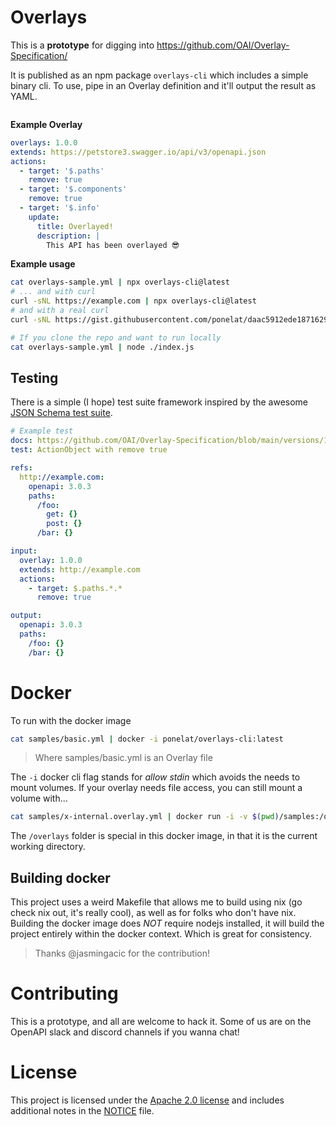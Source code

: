 # Overlays

This is a **prototype** for digging into https://github.com/OAI/Overlay-Specification/

It is published as an npm package `overlays-cli` which includes a simple binary cli.
To use, pipe in an Overlay definition and it'll output the result as YAML.

```sh
```

**Example Overlay**

```yaml
overlays: 1.0.0
extends: https://petstore3.swagger.io/api/v3/openapi.json
actions:
  - target: '$.paths'
    remove: true
  - target: '$.components'
    remove: true
  - target: '$.info'
    update:
      title: Overlayed!
      description: |
        This API has been overlayed 😎 
```

**Example usage**

```sh
cat overlays-sample.yml | npx overlays-cli@latest
# ... and with curl
curl -sNL https://example.com | npx overlays-cli@latest
# and with a real curl
curl -sNL https://gist.githubusercontent.com/ponelat/daac5912ede1871629b6028bbe715d3a/raw/2871f9f27fb93d1c01567d198fb60cd1271e7dcf/overlay.yml | npx overlays-cli@latest

# If you clone the repo and want to run locally
cat overlays-sample.yml | node ./index.js
```

## Testing

There is a simple (I hope) test suite framework inspired by the awesome [JSON Schema test suite](https://github.com/json-schema-org/JSON-Schema-Test-Suite).

```yml
# Example test
docs: https://github.com/OAI/Overlay-Specification/blob/main/versions/1.0.0.md#actionObject
test: ActionObject with remove true

refs:
  http://example.com:
    openapi: 3.0.3
    paths:
      /foo:
        get: {}
        post: {}
      /bar: {}

input:
  overlay: 1.0.0
  extends: http://example.com
  actions:
    - target: $.paths.*.*
      remove: true

output:
  openapi: 3.0.3
  paths:
    /foo: {}
    /bar: {}
```
  
# Docker

To run with the docker image

```sh
cat samples/basic.yml | docker -i ponelat/overlays-cli:latest
```

> Where samples/basic.yml is an Overlay file

The `-i` docker cli flag stands for _allow stdin_ which avoids the needs to mount volumes.
If your overlay needs file access, you can still mount a volume with...

```sh
cat samples/x-internal.overlay.yml | docker run -i -v $(pwd)/samples:/overlays ponelat/overlays-cli:latest
```

The `/overlays` folder is special in this docker image, in that it is the current working directory.

## Building docker


This project uses a weird Makefile that allows me to build using nix (go check nix out, it's really cool), as well as for folks who don't have nix.
Building the docker image does _NOT_ require nodejs installed, it will build the project entirely within the docker context. Which is great for consistency.

> Thanks @jasmingacic for the contribution!

# Contributing

This is a prototype, and all are welcome to hack it. Some of us are on the OpenAPI slack and discord channels if you wanna chat!


# License

This project is licensed under the [Apache 2.0 license](./LICENSE) and includes additional notes in the [NOTICE](./NOTICE) file.
